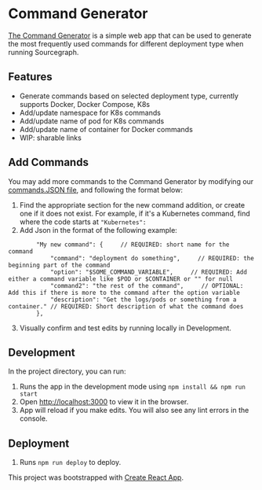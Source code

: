 # Command Generator

[The Command Generator](https://sourcegraph.github.io/support-generator/) is a simple web app that can be used to generate the most frequently used commands for different deployment type when running Sourcegraph.

## Features
- Generate commands based on selected deployment type, currently supports Docker, Docker Compose, K8s
- Add/update namespace for K8s commands
- Add/update name of pod for K8s commands
- Add/update name of container for Docker commands
- WIP: sharable links


## Add Commands

You may add more commands to the Command Generator by modifying our [commands.JSON file](https://github.com/sourcegraph/support-generator/blob/master/src/utils/commands.json), and following the format below:

1. Find the appropriate section for the new command addition, or create one if it does not exist. For example, if it's a Kubernetes command, find where the code starts at `"Kubernetes":`
2. Add Json in the format of the following example:

```
        "My new command": {     // REQUIRED: short name for the command
            "command": "deployment do something",     // REQUIRED: the beginning part of the command
            "option": "$SOME_COMMAND_VARIABLE",     // REQUIRED: Add either a command variable like $POD or $CONTAINER or "" for null
            "command2": "the rest of the command",     // OPTIONAL: Add this if there is more to the command after the option variable
            "description": "Get the logs/pods or something from a container." // REQUIRED: Short description of what the command does
        },
```
3. Visually confirm and test edits by running locally in Development.

## Development

In the project directory, you can run:

1. Runs the app in the development mode using `npm install && npm run start`
1. Open [http://localhost:3000](http://localhost:3000) to view it in the browser.
1. App will reload if you make edits. You will also see any lint errors in the console.

## Deployment
1. Runs `npm run deploy` to deploy.

This project was bootstrapped with [Create React App](https://github.com/facebook/create-react-app).

